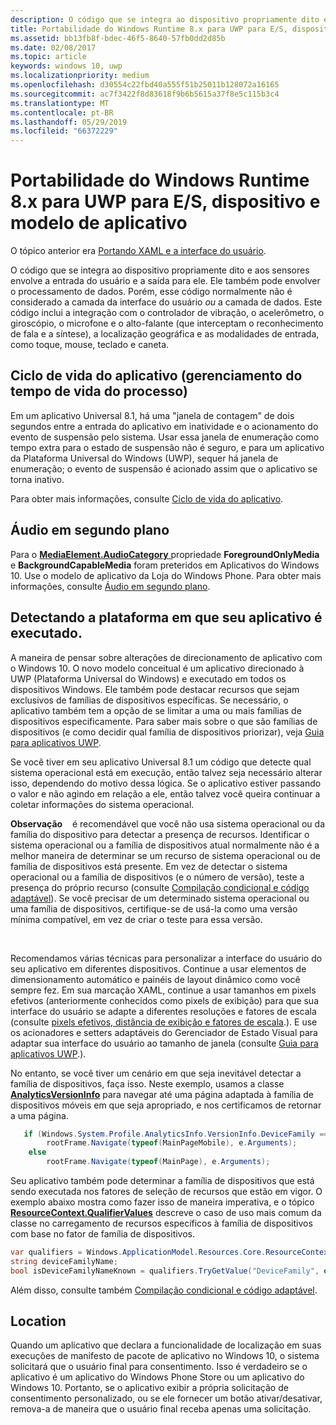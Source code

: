 ```yaml
---
description: O código que se integra ao dispositivo propriamente dito e aos sensores envolve a entrada do usuário e a saída para ele.
title: Portabilidade do Windows Runtime 8.x para UWP para E/S, dispositivo e modelo de aplicativo
ms.assetid: bb13fb8f-bdec-46f5-8640-57fb0dd2d85b
ms.date: 02/08/2017
ms.topic: article
keywords: windows 10, uwp
ms.localizationpriority: medium
ms.openlocfilehash: d30554c22fbd40a555f51b25011b128072a16165
ms.sourcegitcommit: ac7f3422f8d83618f9b6b5615a37f8e5c115b3c4
ms.translationtype: MT
ms.contentlocale: pt-BR
ms.lasthandoff: 05/29/2019
ms.locfileid: "66372229"
---
```

# <a name="porting-windows-runtime-8x-to-uwp-for-io-device-and-app-model"></a>Portabilidade do Windows Runtime 8.x para UWP para E/S, dispositivo e modelo de aplicativo




O tópico anterior era [Portando XAML e a interface do usuário](w8x-to-uwp-porting-xaml-and-ui.md).

O código que se integra ao dispositivo propriamente dito e aos sensores envolve a entrada do usuário e a saída para ele. Ele também pode envolver o processamento de dados. Porém, esse código normalmente não é considerado a camada da interface do usuário *ou* a camada de dados. Este código inclui a integração com o controlador de vibração, o acelerômetro, o giroscópio, o microfone e o alto-falante (que interceptam o reconhecimento de fala e a síntese), a localização geográfica e as modalidades de entrada, como toque, mouse, teclado e caneta.

## <a name="application-lifecycle-process-lifetime-management"></a>Ciclo de vida do aplicativo (gerenciamento do tempo de vida do processo)


Em um aplicativo Universal 8.1, há uma "janela de contagem" de dois segundos entre a entrada do aplicativo em inatividade e o acionamento do evento de suspensão pelo sistema. Usar essa janela de enumeração como tempo extra para o estado de suspensão não é seguro, e para um aplicativo da Plataforma Universal do Windows (UWP), sequer há janela de enumeração; o evento de suspensão é acionado assim que o aplicativo se torna inativo.

Para obter mais informações, consulte [Ciclo de vida do aplicativo](https://docs.microsoft.com/windows/uwp/launch-resume/app-lifecycle).

## <a name="background-audio"></a>Áudio em segundo plano


Para o [ **MediaElement.AudioCategory** ](https://docs.microsoft.com/uwp/api/windows.ui.xaml.controls.mediaelement.audiocategory) propriedade **ForegroundOnlyMedia** e **BackgroundCapableMedia** foram preteridos em Aplicativos do Windows 10. Use o modelo de aplicativo da Loja do Windows Phone. Para obter mais informações, consulte [Áudio em segundo plano](https://docs.microsoft.com/windows/uwp/audio-video-camera/background-audio).

## <a name="detecting-the-platform-your-app-is-running-on"></a>Detectando a plataforma em que seu aplicativo é executado.


A maneira de pensar sobre alterações de direcionamento de aplicativo com o Windows 10. O novo modelo conceitual é um aplicativo direcionado à UWP (Plataforma Universal do Windows) e executado em todos os dispositivos Windows. Ele também pode destacar recursos que sejam exclusivos de famílias de dispositivos específicas. Se necessário, o aplicativo também tem a opção de se limitar a uma ou mais famílias de dispositivos especificamente. Para saber mais sobre o que são famílias de dispositivos (e como decidir qual família de dispositivos priorizar), veja [Guia para aplicativos UWP](https://docs.microsoft.com/windows/uwp/get-started/universal-application-platform-guide).

Se você tiver em seu aplicativo Universal 8.1 um código que detecte qual sistema operacional está em execução, então talvez seja necessário alterar isso, dependendo do motivo dessa lógica. Se o aplicativo estiver passando o valor e não agindo em relação a ele, então talvez você queira continuar a coletar informações do sistema operacional.

**Observação**    é recomendável que você não usa sistema operacional ou da família do dispositivo para detectar a presença de recursos. Identificar o sistema operacional ou a família de dispositivos atual normalmente não é a melhor maneira de determinar se um recurso de sistema operacional ou de família de dispositivos está presente. Em vez de detectar o sistema operacional ou a família de dispositivos (e o número de versão), teste a presença do próprio recurso (consulte [Compilação condicional e código adaptável](w8x-to-uwp-porting-to-a-uwp-project.md)). Se você precisar de um determinado sistema operacional ou uma família de dispositivos, certifique-se de usá-la como uma versão mínima compatível, em vez de criar o teste para essa versão.

 

Recomendamos várias técnicas para personalizar a interface do usuário do seu aplicativo em diferentes dispositivos. Continue a usar elementos de dimensionamento automático e painéis de layout dinâmico como você sempre fez. Em sua marcação XAML, continue a usar tamanhos em pixels efetivos (anteriormente conhecidos como pixels de exibição) para que sua interface do usuário se adapte a diferentes resoluções e fatores de escala (consulte [pixels efetivos, distância de exibição e fatores de escala](w8x-to-uwp-porting-xaml-and-ui.md).). E use os acionadores e setters adaptáveis do Gerenciador de Estado Visual para adaptar sua interface do usuário ao tamanho de janela (consulte [Guia para aplicativos UWP](https://docs.microsoft.com/windows/uwp/get-started/universal-application-platform-guide).).

No entanto, se você tiver um cenário em que seja inevitável detectar a família de dispositivos, faça isso. Neste exemplo, usamos a classe [**AnalyticsVersionInfo**](https://docs.microsoft.com/uwp/api/Windows.System.Profile.AnalyticsVersionInfo) para navegar até uma página adaptada à família de dispositivos móveis em que seja apropriado, e nos certificamos de retornar a uma página.

```csharp
   if (Windows.System.Profile.AnalyticsInfo.VersionInfo.DeviceFamily == "Windows.Mobile")
        rootFrame.Navigate(typeof(MainPageMobile), e.Arguments);
    else
        rootFrame.Navigate(typeof(MainPage), e.Arguments);
```

Seu aplicativo também pode determinar a família de dispositivos que está sendo executada nos fatores de seleção de recursos que estão em vigor. O exemplo abaixo mostra como fazer isso de maneira imperativa, e o tópico [**ResourceContext.QualifierValues**](https://docs.microsoft.com/uwp/api/windows.applicationmodel.resources.core.resourcecontext.qualifiervalues) descreve o caso de uso mais comum da classe no carregamento de recursos específicos à família de dispositivos com base no fator de família de dispositivos.

```csharp
var qualifiers = Windows.ApplicationModel.Resources.Core.ResourceContext.GetForCurrentView().QualifierValues;
string deviceFamilyName;
bool isDeviceFamilyNameKnown = qualifiers.TryGetValue("DeviceFamily", out deviceFamilyName);
```

Além disso, consulte também [Compilação condicional e código adaptável](w8x-to-uwp-porting-to-a-uwp-project.md).

## <a name="location"></a>Location


Quando um aplicativo que declara a funcionalidade de localização em suas execuções de manifesto de pacote de aplicativo no Windows 10, o sistema solicitará que o usuário final para consentimento. Isso é verdadeiro se o aplicativo é um aplicativo do Windows Phone Store ou um aplicativo do Windows 10. Portanto, se o aplicativo exibir a própria solicitação de consentimento personalizado, ou se ele fornecer um botão ativar/desativar, remova-a de maneira que o usuário final receba apenas uma solicitação.

 

 




